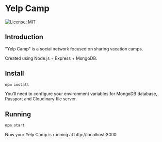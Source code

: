 # Yelp Camp

[![License: MIT](https://img.shields.io/badge/License-MIT-yellow.svg)](https://opensource.org/licenses/MIT)

## Introduction

"Yelp Camp" is a social network focused on sharing vacation camps.

Created using Node.js + Express + MongoDB.

## Install

```sh
npm install
```

You'll need to configure your environment variables for MongoDB database, Passport and Cloudinary file server.

## Running

```sh
npm start
```

Now your Yelp Camp is running at http://localhost:3000
